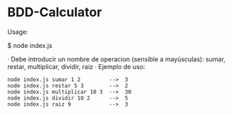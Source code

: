 # BDD-Calculator

Usage:

$ node index.js

· Debe introducir un nombre de operacion (sensible a mayúsculas): sumar, restar, multiplicar, dividir, raiz
· Ejemplo de uso:

    node index.js sumar 1 2         -->  3
    node index.js restar 5 3        -->  2
    node index.js multiplicar 10 3  -->  30
    node index.js dividir 10 2      -->  5
    node index.js raiz 9            -->  3
